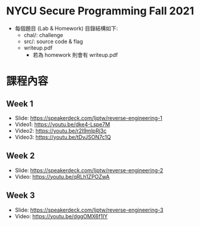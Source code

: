 # NYCU Secure Programming Fall 2021

* 每個題目 (Lab & Homework) 目錄結構如下:
    * chal/: challenge
    * src/: source code & flag
    * writeup.pdf
        * 若為 homework 則會有 writeup.pdf

# 課程內容
## Week 1
* Slide: https://speakerdeck.com/ljptw/reverse-engineering-1
* Video1: https://youtu.be/dke4-Lspe7M
* Video2: https://youtu.be/r2I9mlpRj3c
* Video3: https://youtu.be/tDvJSON7c1Q

## Week 2
* Slide: https://speakerdeck.com/ljptw/reverse-engineering-2
* Video: https://youtu.be/qRLh1ZPOZwA

## Week 3
* Slide: https://speakerdeck.com/ljptw/reverse-engineering-3
* Video: https://youtu.be/dggOMX6f1IY
